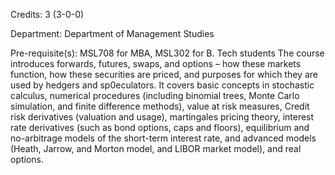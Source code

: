 Credits: 3 (3-0-0)

Department: Department of Management Studies

Pre-requisite(s): MSL708 for MBA, MSL302 for B. Tech students The course introduces forwards, futures, swaps, and options – how these markets function, how these securities are priced, and purposes for which they are used by hedgers and sp0eculators. It covers basic concepts in stochastic calculus, numerical procedures (including binomial trees, Monte Carlo simulation, and finite difference methods), value at risk measures, Credit risk derivatives (valuation and usage), martingales pricing theory, interest rate derivatives (such as bond options, caps and floors), equilibrium and no-arbitrage models of the short-term interest rate, and advanced models (Heath, Jarrow, and Morton model, and LIBOR market model), and real options.